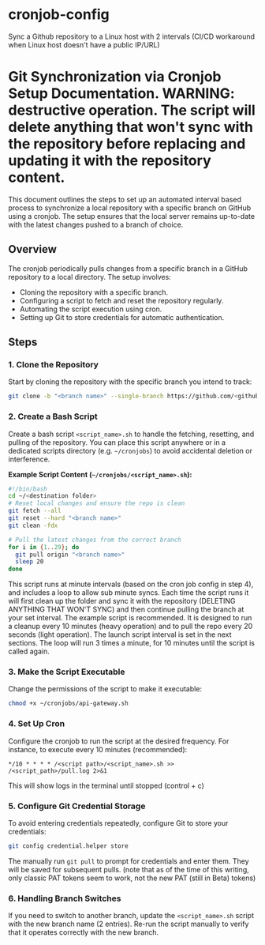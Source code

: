 # cronjob-config

Sync a Github repository to a Linux host with 2 intervals (CI/CD workaround when Linux host doesn't have a public IP/URL)

# Git Synchronization via Cronjob Setup Documentation. WARNING: destructive operation. The script will delete anything that won't sync with the repository before replacing and updating it with the repository content.

This document outlines the steps to set up an automated interval based process to synchronize a local repository with a specific branch on GitHub using a cronjob. The setup ensures that the local server remains up-to-date with the latest changes pushed to a branch of choice.

## Overview

The cronjob periodically pulls changes from a specific branch in a GitHub repository to a local directory. The setup involves:

- Cloning the repository with a specific branch.
- Configuring a script to fetch and reset the repository regularly.
- Automating the script execution using cron.
- Setting up Git to store credentials for automatic authentication.

## Steps

### 1. Clone the Repository

Start by cloning the repository with the specific branch you intend to track:

```bash
git clone -b "<branch name>" --single-branch https://github.com/<github user or org>/<repo name> ~/<destination folder>
```

### 2. Create a Bash Script

Create a bash script `<script_name>.sh` to handle the fetching, resetting, and pulling of the repository. You can place this script anywhere or in a dedicated scripts directory (e.g. `~/cronjobs`) to avoid accidental deletion or interference.

**Example Script Content (`~/cronjobs/<script_name>.sh`):**

```bash
#!/bin/bash
cd ~/<destination folder>
# Reset local changes and ensure the repo is clean
git fetch --all
git reset --hard "<branch name>"
git clean -fdx

# Pull the latest changes from the correct branch
for i in {1..29}; do
  git pull origin "<branch name>"
  sleep 20
done
```

This script runs at minute intervals (based on the cron job config in step 4), and includes a loop to allow sub minute syncs.
Each time the script runs it will first clean up the folder and sync it with the repository (DELETING ANYTHING THAT WON'T SYNC) and then continue pulling the branch at your set interval.
The example script is recommended. It is designed to run a cleanup every 10 minutes (heavy operation) and to pull the repo every 20 seconds (light operation). The launch script interval is set in the next sections.
The loop will run 3 times a minute, for 10 minutes until the script is called again.

### 3. Make the Script Executable

Change the permissions of the script to make it executable:

```bash
chmod +x ~/cronjobs/api-gateway.sh
```

### 4. Set Up Cron

Configure the cronjob to run the script at the desired frequency. For instance, to execute every 10 minutes (recommended):

```cron
*/10 * * * * /<script path>/<script_name>.sh >> /<script_path>/pull.log 2>&1
```

This will show logs in the terminal until stopped (control + c)

### 5. Configure Git Credential Storage

To avoid entering credentials repeatedly, configure Git to store your credentials:

```bash
git config credential.helper store
```

The manually run `git pull` to prompt for credentials and enter them. They will be saved for subsequent pulls. (note that as of the time of this writing, only classic PAT tokens seem to work, not the new PAT (still in Beta) tokens)

### 6. Handling Branch Switches

If you need to switch to another branch, update the `<script_name>.sh` script with the new branch name (2 entries). Re-run the script manually to verify that it operates correctly with the new branch.

```
